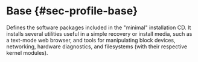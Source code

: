 # Base {#sec-profile-base}

Defines the software packages included in the "minimal" installation CD. It
installs several utilities useful in a simple recovery or install media, such
as a text-mode web browser, and tools for manipulating block devices,
networking, hardware diagnostics, and filesystems (with their respective
kernel modules).

